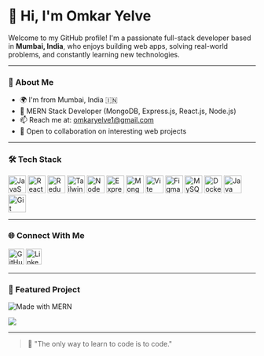 # 👋 Hi, I'm Omkar Yelve

Welcome to my GitHub profile! I'm a passionate full-stack developer based in **Mumbai, India**, who enjoys building web apps, solving real-world problems, and constantly learning new technologies.

---

### 🚀 About Me

- 🌍 I'm from Mumbai, India 🇮🇳  
- 💼 MERN Stack Developer (MongoDB, Express.js, React.js, Node.js)
- 📫 Reach me at: [omkaryelve1@gmail.com](mailto:omkaryelve1@gmail.com)
- 🤝 Open to collaboration on interesting web projects

---

### 🛠 Tech Stack

<p align="left">
  <a href="https://developer.mozilla.org/en-US/docs/Web/JavaScript"><img src="https://raw.githubusercontent.com/danielcranney/readme-generator/main/public/icons/skills/javascript-colored.svg" width="36" height="36" alt="JavaScript" /></a>
  <a href="https://reactjs.org/"><img src="https://raw.githubusercontent.com/danielcranney/readme-generator/main/public/icons/skills/react-colored.svg" width="36" height="36" alt="React" /></a>
  <a href="https://redux.js.org/"><img src="https://raw.githubusercontent.com/danielcranney/readme-generator/main/public/icons/skills/redux-colored.svg" width="36" height="36" alt="Redux" /></a>
  <a href="https://tailwindcss.com/"><img src="https://raw.githubusercontent.com/danielcranney/readme-generator/main/public/icons/skills/tailwindcss-colored.svg" width="36" height="36" alt="TailwindCSS" /></a>
  <a href="https://nodejs.org/"><img src="https://raw.githubusercontent.com/danielcranney/readme-generator/main/public/icons/skills/nodejs-colored.svg" width="36" height="36" alt="NodeJS" /></a>
  <a href="https://expressjs.com/"><img src="https://raw.githubusercontent.com/danielcranney/readme-generator/main/public/icons/skills/express-colored-dark.svg" width="36" height="36" alt="Express" /></a>
  <a href="https://www.mongodb.com/"><img src="https://raw.githubusercontent.com/danielcranney/readme-generator/main/public/icons/skills/mongodb-colored.svg" width="36" height="36" alt="MongoDB" /></a>
  <a href="https://vitejs.dev/"><img src="https://raw.githubusercontent.com/danielcranney/readme-generator/main/public/icons/skills/vite-colored.svg" width="36" height="36" alt="Vite" /></a>
  <a href="https://www.figma.com/"><img src="https://raw.githubusercontent.com/danielcranney/readme-generator/main/public/icons/skills/figma-colored.svg" width="36" height="36" alt="Figma" /></a>
  <a href="https://www.mysql.com/"><img src="https://raw.githubusercontent.com/danielcranney/readme-generator/main/public/icons/skills/mysql-colored.svg" width="36" height="36" alt="MySQL" /></a>
  <a href="https://www.docker.com/"><img src="https://raw.githubusercontent.com/danielcranney/readme-generator/main/public/icons/skills/docker-colored.svg" width="36" height="36" alt="Docker" /></a>
    <a href="https://www.java.com/"><img src="https://raw.githubusercontent.com/danielcranney/readme-generator/main/public/icons/skills/java-colored.svg" width="36" height="36" alt="Java" /></a>
      <a href="https://git-scm.com/"><img src="https://raw.githubusercontent.com/danielcranney/readme-generator/main/public/icons/skills/git-colored.svg" width="36" height="36" alt="Git" /></a>


</p>

---

### 🌐 Connect With Me

<p align="left">
  <a href="https://github.com/OmkarYelve" target="_blank"><img src="https://raw.githubusercontent.com/danielcranney/readme-generator/main/public/icons/socials/github.svg" width="32" alt="GitHub" /></a>
  <a href="https://www.linkedin.com/in/omkaryelve" target="_blank"><img src="https://raw.githubusercontent.com/danielcranney/readme-generator/main/public/icons/socials/linkedin.svg" width="32" alt="LinkedIn" /></a>
</p>

---



### 📌 Featured Project
![Made with MERN](https://img.shields.io/badge/Made%20with-MERN-blueviolet?style=for-the-badge&logo=mern&logoColor=white)

<a href="https://github.com/OmkarYelve/Turf-Booking-Portal">
  <img align="center" src="https://github-readme-stats.vercel.app/api/pin/?username=OmkarYelve&repo=Turf-Booking-Portal&theme=radical&hide_border=true" />
</a>

---

> 🧠 "The only way to learn to code is to code."

